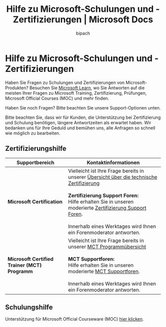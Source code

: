 ﻿---
title: Hilfe zu Microsoft-Schulungen und -Zertifizierungen | Microsoft Docs
description: Hilfe zu Microsoft-Schulungen und -Zertifizierungen
documentationcenter: NA
author: bipach
ms.topic: article
ms.tgt_pltfrm: NA
ms.workload: NA
ms.date: 07/30/2019
ms.author: micsullivan
---
# Hilfe zu Microsoft-Schulungen und -Zertifizierungen

Haben Sie Fragen zu Schulungen und Zertifizierungen von Microsoft-Produkten? Besuchen Sie [Microsoft Learn](/learn/certifications/), wo Sie Antworten auf die meisten Ihrer Fragen zu Microsoft Training, Zertifizierung, Prüfungen, Microsoft Official Courses (MOC) und mehr finden.

Haben Sie noch Fragen? Bitte beachten Sie unsere Support-Optionen unten.

Bitte beachten Sie, dass wir für Kunden, die Unterstützung bei Zertifizierung und Schulung benötigen, längere Antwortzeiten als erwartet haben. Wir bedanken uns für Ihre Geduld und bemühen uns, alle Anfragen so schnell wie möglich zu bearbeiten.

## Zertifizierungshilfe

| Supportbereich | Kontaktinformationen |
| ------------- | --- |
| **Microsoft Certification** | Vielleicht ist Ihre Frage bereits in unserer [Übersicht über die technische Zertifizierung](https://www.microsoft.com/learning/certification-overview.aspx) <br/><br/>  **Zertifizierung Support Foren:** <br/>Hilfe erhalten Sie in unseren moderierte [Zertifizierung Support Foren](https://aka.ms/MCPForum).<br/><br/>  Innerhalb eines Werktages wird Ihnen ein Forenmoderator antworten. |
| **Microsoft Certified Trainer (MCT) Programm** | Vielleicht ist Ihre Frage bereits in unserer [MCT Programmübersicht](https://www.microsoft.com/learning/mct-certification.aspx)<br/><br/>  **MCT Supportforen:** <br/> Hilfe erhalten Sie in unseren moderierte [MCT Supportforen](https://aka.ms/MCTForum).<br/><br/> Innerhalb eines Werktages wird Ihnen ein Forenmoderator antworten. |

## Schulungshilfe

Unterstützung für Microsoft Official Courseware (MOC) [hier klicken](https://docs.microsoft.com/learn/certifications/certification-and-training-help).